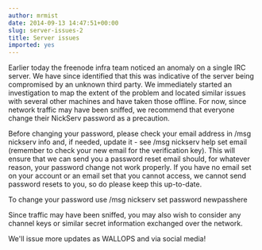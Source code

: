 ```yaml
---
author: mrmist
date: 2014-09-13 14:47:51+00:00
slug: server-issues-2
title: Server issues
imported: yes
---
```

Earlier today the freenode infra team noticed an anomaly on a single IRC server. We have since identified that this was indicative of the server being compromised by an unknown third party. We immediately started an investigation to map the extent of the problem and located similar issues with several other machines and have taken those offline. For now, since network traffic may have been sniffed, we recommend that everyone change their NickServ password as a precaution.

Before changing your password, please check your email address in /msg nickserv info and, if needed, update it - see /msg nickserv help set email (remember to check your new email for the verification key).  This will ensure that we can send you a password reset email should, for whatever reason, your password change not work properly. If you have no email set on your account or an email set that you cannot access, we cannot send password resets to you, so do please keep this up-to-date.

To change your password use /msg nickserv set password newpasshere



Since traffic may have been sniffed, you may also wish to consider any channel keys or similar secret information exchanged over the network.

We'll issue more updates as WALLOPS and via social media!
